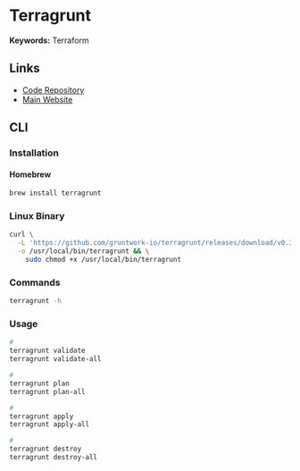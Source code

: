 # Terragrunt

<!--
https://github.com/warrensbox/tgswitch
-->

**Keywords:** Terraform

## Links

- [Code Repository](https://github.com/gruntwork-io/terragrunt)
- [Main Website](https://terragrunt.gruntwork.io/)

## CLI

### Installation

#### Homebrew

```sh
brew install terragrunt
```

### Linux Binary

```sh
curl \
  -L 'https://github.com/gruntwork-io/terragrunt/releases/download/v0.31.7/terragrunt_linux_amd64' \
  -o /usr/local/bin/terragrunt && \
    sudo chmod +x /usr/local/bin/terragrunt
```

### Commands

```sh
terragrunt -h
```

### Usage

```sh
#
terragrunt validate
terragrunt validate-all

#
terragrunt plan
terragrunt plan-all

#
terragrunt apply
terragrunt apply-all

#
terragrunt destroy
terragrunt destroy-all
```
